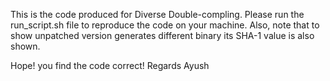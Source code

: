 This is the code produced for Diverse Double-compling. 
Please run the run_script.sh file to reproduce the code on your machine. 
Also, note that to show unpatched version generates different binary its SHA-1 value is also shown.

Hope! you find the code correct!
Regards
Ayush
